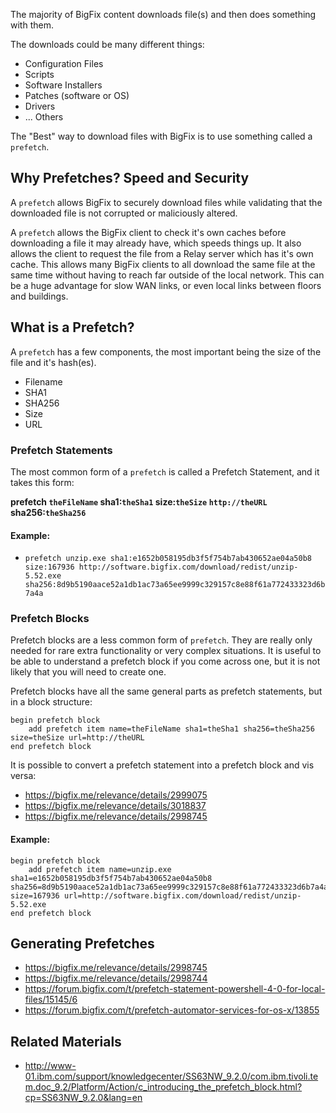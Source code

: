 The majority of BigFix content downloads file(s) and then does something with them.

The downloads could be many different things:

- Configuration Files
- Scripts
- Software Installers
- Patches (software or OS)
- Drivers
- ... Others

The "Best" way to download files with BigFix is to use something called a `prefetch`.

## Why Prefetches? Speed and Security

A `prefetch` allows BigFix to securely download files while validating that the downloaded file is not corrupted or maliciously altered.

A `prefetch` allows the BigFix client to check it's own caches before downloading a file it may already have, which speeds things up. It also allows the client to request the file from a Relay server which has it's own cache. This allows many BigFix clients to all download the same file at the same time without having to reach far outside of the local network. This can be a huge advantage for slow WAN links, or even local links between floors and buildings.

## What is a Prefetch?

A `prefetch` has a few components, the most important being the size of the file and it's hash(es).

- Filename
- SHA1
- SHA256
- Size
- URL

### Prefetch Statements

The most common form of a `prefetch` is called a Prefetch Statement, and it takes this form:

**prefetch `theFileName` sha1:`theSha1` size:`theSize` `http://theURL` sha256:`theSha256`**

#### Example:

- `prefetch unzip.exe sha1:e1652b058195db3f5f754b7ab430652ae04a50b8 size:167936 http://software.bigfix.com/download/redist/unzip-5.52.exe sha256:8d9b5190aace52a1db1ac73a65ee9999c329157c8e88f61a772433323d6b7a4a`

### Prefetch Blocks

Prefetch blocks are a less common form of `prefetch`. They are really only needed for rare extra functionality or very complex situations. It is useful to be able to understand a prefetch block if you come across one, but it is not likely that you will need to create one.

Prefetch blocks have all the same general parts as prefetch statements, but in a block structure:

    begin prefetch block
        add prefetch item name=theFileName sha1=theSha1 sha256=theSha256 size=theSize url=http://theURL
    end prefetch block

It is possible to convert a prefetch statement into a prefetch block and vis versa:

- https://bigfix.me/relevance/details/2999075
- https://bigfix.me/relevance/details/3018837
- https://bigfix.me/relevance/details/2998745


#### Example:

	begin prefetch block
		add prefetch item name=unzip.exe sha1=e1652b058195db3f5f754b7ab430652ae04a50b8 sha256=8d9b5190aace52a1db1ac73a65ee9999c329157c8e88f61a772433323d6b7a4a size=167936 url=http://software.bigfix.com/download/redist/unzip-5.52.exe
	end prefetch block

## Generating Prefetches

- https://bigfix.me/relevance/details/2998745
- https://bigfix.me/relevance/details/2998744
- https://forum.bigfix.com/t/prefetch-statement-powershell-4-0-for-local-files/15145/6
- https://forum.bigfix.com/t/prefetch-automator-services-for-os-x/13855

## Related Materials

- http://www-01.ibm.com/support/knowledgecenter/SS63NW_9.2.0/com.ibm.tivoli.tem.doc_9.2/Platform/Action/c_introducing_the_prefetch_block.html?cp=SS63NW_9.2.0&lang=en
